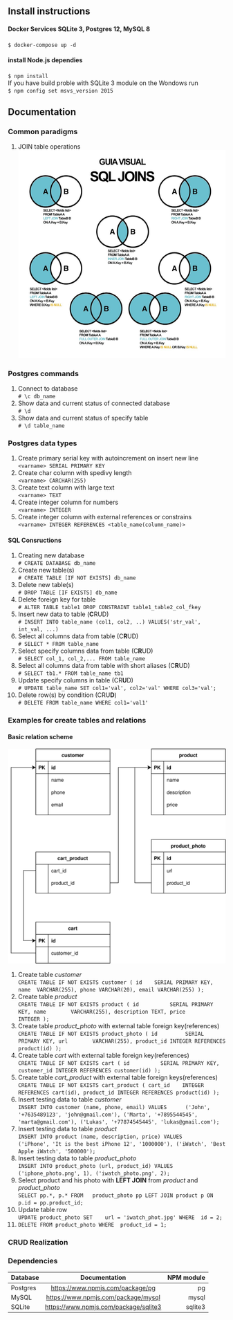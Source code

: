 ## Install instructions

#### Docker Services SQLite 3, Postgres 12, MySQL 8
`$ docker-compose up -d`

####  install Node.js dependies
`$ npm install` \
If you have build proble with SQLite 3 module on the Wondows run \
`$ npm config set msvs_version 2015`


## Documentation
### Common paradigms
1. JOIN table operations
![JOIN Scheme](./sql_joins.jpg)
### Postgres commands
1. Connect to database \
`# \c db_name` 
2. Show  data and current status of connected database \
`# \d` 
2. Show  data and current status of specify table \
`# \d table_name` 

### Postgres data types
1. Create primary serial key with autoincrement on insert new line \
`<varname> SERIAL PRIMARY KEY`
2. Create char column with spedivy length \
`<varname> CARCHAR(255)`
3. Create text column with large text \
`<varname> TEXT`
4. Create integer column for numbers \
`<varname> INTEGER`
5. Create integer column with external references or constrains \
`<varname> INTEGER REFERENCES <table_name(column_name)>`
#### SQL Consructions
1. Creating new database \
`# CREATE DATABASE db_name`
2. Create new table(s) \
`# CREATE TABLE [IF NOT EXISTS] db_name`
3. Delete new table(s) \
`# DROP TABLE [IF EXISTS] db_name`
4. Delete foreign key for table \
`# ALTER TABLE table1 DROP CONSTRAINT table1_table2_col_fkey`
5. Insert new data to table (**C**RUD) \
`# INSERT INTO table_name (col1, col2, ..) VALUES('str_val', int_val, ...)`
6. Select all columns data from table (C**R**UD) \
`# SELECT * FROM table_name`
7. Select specify columns data from table (C**R**UD) \
`# SELECT col_1, col_2,... FROM table_name`
8. Select all columns data from table with short aliases (C**R**UD) \
`# SELECT tb1.* FROM table_name tb1`
9. Update specify columns in table (CR**U**D) \
`# UPDATE table_name SET col1='val', col2='val' WHERE col3='val';`
10.  Delete row(s) by condition (CRU**D**)\
`# DELETE FROM table_name WHERE col1='val1'`
### Examples for create tables and relations

#### Basic relation scheme

![Relation Diagrams](./relation_diagram.svg)

1. Create table *customer* \
`CREATE TABLE IF NOT EXISTS customer
  (
     id    SERIAL PRIMARY KEY,
     name  VARCHAR(255),
     phone VARCHAR(20),
     email VARCHAR(255)
  );`
2. Create table *product* \
`CREATE TABLE IF NOT EXISTS product
  (
     id          SERIAL PRIMARY KEY,
     name        VARCHAR(255),
     description TEXT,
     price       INTEGER
  );`
3. Create table *product_photo* with external table foreign key(references) \
`CREATE TABLE IF NOT EXISTS product_photo
  (
     id         SERIAL PRIMARY KEY,
     url        VARCHAR(255),
     product_id INTEGER REFERENCES product(id)
  );`
4. Create table *cart* with external table foreign key(references) \
`CREATE TABLE IF NOT EXISTS cart
  (
     id          SERIAL PRIMARY KEY,
     customer_id INTEGER REFERENCES customer(id)
  );`
5. Create table *cart_product* with external table foreign keys(references) \
`CREATE TABLE IF NOT EXISTS cart_product
  (
     cart_id    INTEGER REFERENCES cart(id),
     product_id INTEGER REFERENCES product(id)
  );`
6. Insert testing data to table *customer* \
`INSERT INTO customer
            (name,
             phone,
             email)
VALUES      ('John',
             '+7635489123',
             'john@gmail.com'),
            ('Marta',
             '+7895544545',
             'marta@gmail.com'),
            ('Lukas',
             '+77874545445',
             'lukas@gmail.com');`
7. Insert testing data to table *product* \
`INSERT INTO product
            (name,
             description,
             price)
VALUES      ('iPhone',
             'It is the best iPhone 12',
             '1000000'),
            ('iWatch',
             'Best Apple iWatch',
             '500000');`
8. Insert testing data to table *product_photo* \
`INSERT INTO product_photo
            (url,
             product_id)
VALUES      ('iphone_photo.png',
             1),
            ('iwatch_photo.png',
             2);`
9. Select product and his photo with **LEFT JOIN** from *product* and *product_photo* \
`SELECT pp.*,
       p.*
FROM   product_photo pp
       LEFT JOIN product p
              ON p.id = pp.product_id;`
10. Update table row \
`UPDATE product_photo
SET    url = 'iwatch_phot.jpg'
WHERE  id = 2;`
11. `DELETE FROM product_photo
WHERE  product_id = 1;`

### CRUD Realization
### Dependencies

| Database | Documentation | NPM module |
| :------------ |:---------------:| -----:|
| Postgres   |https://www.npmjs.com/package/pg|pg|
| MySQL      |https://www.npmjs.com/package/mysql|mysql|
| SQLite     |https://www.npmjs.com/package/sqlite3|sqlite3|


